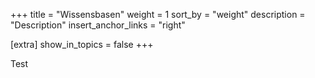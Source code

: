 +++ title = "Wissensbasen" weight = 1 sort_by = "weight" description = "Description" insert_anchor_links = "right"

[extra] show_in_topics = false +++

Test
